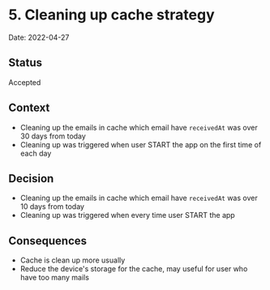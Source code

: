 # 5. Cleaning up cache strategy

Date: 2022-04-27

## Status

Accepted

## Context

- Cleaning up the emails in cache which email have `receivedAt` was over 30 days from today
- Cleaning up was triggered when user START the app on the first time of each day 

## Decision

- Cleaning up the emails in cache which email have `receivedAt` was over 10 days from today
- Cleaning up was triggered when every time user START the app 

## Consequences

- Cache is clean up more usually 
- Reduce the device's storage for the cache, may useful for user who have too many mails
